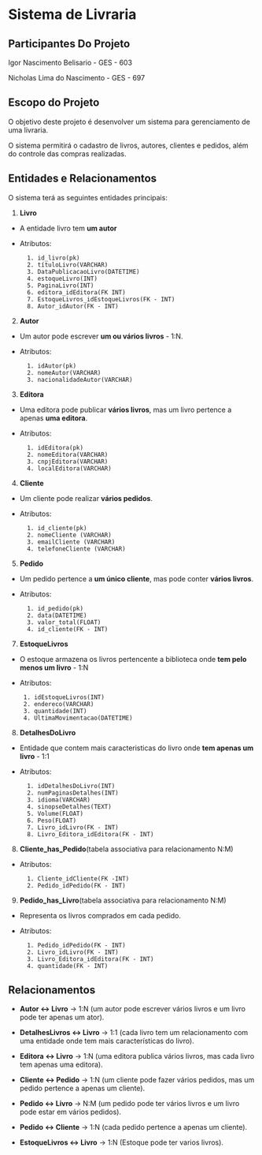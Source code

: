 # Sistema de Livraria

## Participantes Do Projeto

Igor Nascimento Belisario - GES - 603

Nicholas Lima do Nascimento - GES - 697


## Escopo do Projeto

O objetivo deste projeto é desenvolver um sistema para gerenciamento de uma livraria.

O sistema permitirá o cadastro de livros, autores, clientes e pedidos, além do controle das compras realizadas.



## Entidades e Relacionamentos

O sistema terá as seguintes entidades principais:



1. **Livro**

- A entidade livro tem **um autor**  

- Atributos: 

        1. id_livro(pk)
        2. títuloLivro(VARCHAR)
        3. DataPublicacaoLivro(DATETIME)
        4. estoqueLivro(INT)
        5. PaginaLivro(INT)
        6. editora_idEditora(FK INT)
        7. EstoqueLivros_idEstoqueLivros(FK - INT)
        8. Autor_idAutor(FK - INT)


2. **Autor**

- Um autor pode escrever **um ou vários livros**  - 1:N.

- Atributos: 

        1. idAutor(pk)
        2. nomeAutor(VARCHAR)
        3. nacionalidadeAutor(VARCHAR)




3. **Editora**

- Uma editora pode publicar **vários livros**, mas um livro pertence a apenas **uma editora**.

- Atributos: 

        1. idEditora(pk)
        2. nomeEditora(VARCHAR)
        3. cnpjEditora(VARCHAR)
        4. localEditora(VARCHAR)
       


4. **Cliente**

- Um cliente pode realizar **vários pedidos**.

- Atributos:

        1. id_cliente(pk)
        2. nomeCliente (VARCHAR)
        3. emailCliente (VARCHAR)
        4. telefoneCliente (VARCHAR)


5. **Pedido**

- Um pedido pertence a **um único cliente**, mas pode conter **vários livros**.

- Atributos: 

        1. id_pedido(pk)
        2. data(DATETIME)
        3. valor_total(FLOAT)
        4. id_cliente(FK - INT)
    

7. **EstoqueLivros**

- O estoque armazena os livros pertencente a biblioteca onde **tem pelo menos um livro** - 1:N

-  Atributos: 

        1. idEstoqueLivros(INT)
        2. endereco(VARCHAR)
        3. quantidade(INT)
        4. UltimaMovimentacao(DATETIME)
     

8. **DetalhesDoLivro** 

- Entidade que contem mais caracteristicas do livro onde **tem apenas um livro** - 1:1

- Atributos:

        1. idDetalhesDoLivro(INT)
        2. numPaginasDetalhes(INT)
        3. idioma(VARCHAR)
        4. sinopseDetalhes(TEXT)
        5. Volume(FLOAT)
        6. Peso(FLOAT)
        7. Livro_idLivro(FK - INT)
        8. Livro_Editora_idEditora(FK - INT)


8. **Cliente_has_Pedido**(tabela associativa para relacionamento N:M)

- Atributos:

        1. Cliente_idCliente(FK -INT)
        2. Pedido_idPedido(FK - INT)



9. **Pedido_has_Livro**(tabela associativa para relacionamento N:M)

- Representa os livros comprados em cada pedido.

- Atributos: 

        1. Pedido_idPedido(FK - INT)
        2. Livro_idLivro(FK - INT)
        3. Livro_Editora_idEditora(FK - INT)
        4. quantidade(FK - INT)


## Relacionamentos

- **Autor ↔ Livro** → 1:N (um autor pode escrever vários livros e um livro pode ter apenas um ator).

- **DetalhesLivros ↔ Livro** → 1:1 (cada livro tem um relacionamento com uma entidade onde tem mais características do livro).

- **Editora ↔ Livro** → 1:N (uma editora publica vários livros, mas cada livro tem apenas uma editora).

- **Cliente ↔ Pedido** → 1:N (um cliente pode fazer vários pedidos, mas um pedido pertence a apenas um cliente).

- **Pedido ↔ Livro** → N:M (um pedido pode ter vários livros e um livro pode estar em vários pedidos).

- **Pedido ↔ Cliente** → 1:N (cada pedido pertence a apenas um cliente).

- **EstoqueLivros ↔ Livro** → 1:N (Estoque pode ter varios livros).


